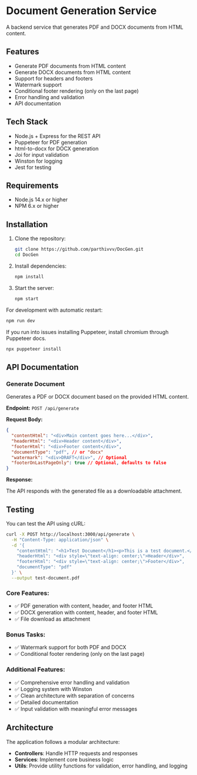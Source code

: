 # Document Generation Service

A backend service that generates PDF and DOCX documents from HTML content.

## Features

- Generate PDF documents from HTML content
- Generate DOCX documents from HTML content
- Support for headers and footers
- Watermark support
- Conditional footer rendering (only on the last page)
- Error handling and validation
- API documentation

## Tech Stack

- Node.js + Express for the REST API
- Puppeteer for PDF generation
- html-to-docx for DOCX generation
- Joi for input validation
- Winston for logging
- Jest for testing

## Requirements

- Node.js 14.x or higher
- NPM 6.x or higher

## Installation

1. Clone the repository:
   ```bash
   git clone https://github.com/parthivvv/DocGen.git
   cd DocGen
   ```

2. Install dependencies:
   ```bash
   npm install
   ```

3. Start the server:
   ```bash
   npm start
   ```

For development with automatic restart:
```bash
npm run dev
```

If you run into issues installing Puppeteer, install chromium through Puppeteer docs.
```bash
npx puppeteer install
```

## API Documentation

### Generate Document

Generates a PDF or DOCX document based on the provided HTML content.

**Endpoint:** `POST /api/generate`

**Request Body:**

```json
{
  "contentHtml": "<div>Main content goes here...</div>",
  "headerHtml": "<div>Header content</div>",
  "footerHtml": "<div>Footer content</div>",
  "documentType": "pdf", // or "docx"
  "watermark": "<div>DRAFT</div>", // Optional
  "footerOnLastPageOnly": true // Optional, defaults to false
}
```

**Response:**

The API responds with the generated file as a downloadable attachment.

## Testing

You can test the API using cURL:

```bash
curl -X POST http://localhost:3000/api/generate \
  -H "Content-Type: application/json" \
  -d '{
    "contentHtml": "<h1>Test Document</h1><p>This is a test document.</p>",
    "headerHtml": "<div style=\"text-align: center;\">Header</div>",
    "footerHtml": "<div style=\"text-align: center;\">Footer</div>",
    "documentType": "pdf"
  }' \
  --output test-document.pdf
```

### Core Features:
- ✅ PDF generation with content, header, and footer HTML
- ✅ DOCX generation with content, header, and footer HTML
- ✅ File download as attachment

### Bonus Tasks:
- ✅ Watermark support for both PDF and DOCX
- ✅ Conditional footer rendering (only on the last page)

### Additional Features:
- ✅ Comprehensive error handling and validation
- ✅ Logging system with Winston
- ✅ Clean architecture with separation of concerns
- ✅ Detailed documentation
- ✅ Input validation with meaningful error messages

## Architecture

The application follows a modular architecture:

- **Controllers**: Handle HTTP requests and responses
- **Services**: Implement core business logic
- **Utils**: Provide utility functions for validation, error handling, and logging
